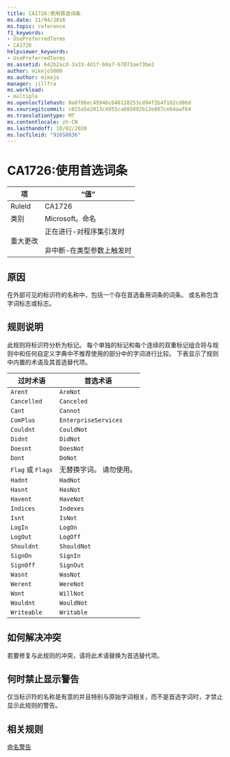 ```yaml
---
title: CA1726:使用首选词条
ms.date: 11/04/2016
ms.topic: reference
f1_keywords:
- UsePreferredTerms
- CA1726
helpviewer_keywords:
- UsePreferredTerms
ms.assetid: 642b2acd-3a33-4d1f-b0a7-67073ae73be2
author: mikejo5000
ms.author: mikejo
manager: jillfra
ms.workload:
- multiple
ms.openlocfilehash: 8a8f06ec49946c648128253cd94f2b4f162cd06d
ms.sourcegitcommit: c025a5e2013c4955ca685092b13e887ce64aaf64
ms.translationtype: MT
ms.contentlocale: zh-CN
ms.lasthandoff: 10/02/2020
ms.locfileid: "91658836"
---
```

# <a name="ca1726-use-preferred-terms"></a>CA1726:使用首选词条

|项|“值”|
|-|-|
|RuleId|CA1726|
|类别|Microsoft。命名|
|重大更改|正在进行-对程序集引发时<br /><br /> 非中断-在类型参数上触发时|

## <a name="cause"></a>原因

在外部可见的标识符的名称中，包括一个存在首选备用词条的词条。 或名称包含字词标志或标志。

## <a name="rule-description"></a>规则说明

此规则将标识符分析为标记。 每个单独的标记和每个连续的双重标记组合将与规则中和任何自定义字典中不推荐使用的部分中的字词进行比较。 下表显示了规则中内置的术语及其首选替代项。

|过时术语|首选术语|
|-------------------|--------------------|
|`Arent`|`AreNot`|
|`Cancelled`|`Canceled`|
|`Cant`|`Cannot`|
|`ComPlus`|`EnterpriseServices`|
|`Couldnt`|`CouldNot`|
|`Didnt`|`DidNot`|
|`Doesnt`|`DoesNot`|
|`Dont`|`DoNot`|
|`Flag` 或 `Flags`|无替换字词。 请勿使用。|
|`Hadnt`|`HadNot`|
|`Hasnt`|`HasNot`|
|`Havent`|`HaveNot`|
|`Indices`|`Indexes`|
|`Isnt`|`IsNot`|
|`LogIn`|`LogOn`|
|`LogOut`|`LogOff`|
|`Shouldnt`|`ShouldNot`|
|`SignOn`|`SignIn`|
|`SignOff`|`SignOut`|
|`Wasnt`|`WasNot`|
|`Werent`|`WereNot`|
|`Wont`|`WillNot`|
|`Wouldnt`|`WouldNot`|
|`Writeable`|`Writable`|

## <a name="how-to-fix-violations"></a>如何解决冲突
若要修复与此规则的冲突，请将此术语替换为首选替代项。

## <a name="when-to-suppress-warnings"></a>何时禁止显示警告
仅当标识符的名称是有意的并且特别与原始字词相关，而不是首选字词时，才禁止显示此规则的警告。

## <a name="related-rules"></a>相关规则
[命名警告](/dotnet/fundamentals/code-analysis/quality-rules/naming-warnings)
